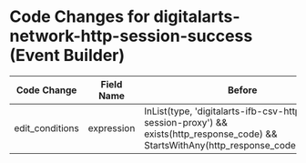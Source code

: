 # Code Changes for digitalarts-network-http-session-success (Event Builder)

| Code Change | Field Name | Before | After |
|-------------|------------|--------|-------|
| edit_conditions | expression | InList(type, 'digitalarts-ifb-csv-http-session-proxy') && exists(http_response_code) && StartsWithAny(http_response_code,'1','2','3') | InList(type, 'digitalarts-ifb-csv-http-session-proxy') && StartsWithAny(http_response_code,'1','2','3') |